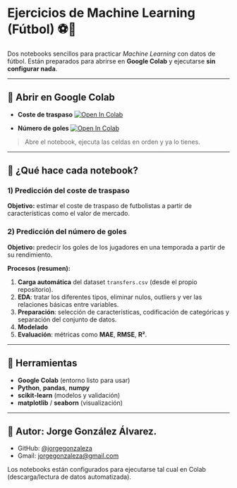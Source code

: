 # Ejercicios de Machine Learning (Fútbol) ⚽️🧠

Dos notebooks sencillos para practicar *Machine Learning* con datos de fútbol. Están preparados para abrirse en **Google Colab** y ejecutarse **sin configurar nada**.

---

## 🚀 Abrir en Google Colab

* **Coste de traspaso**
  [![Open In Colab](https://colab.research.google.com/assets/colab-badge.svg)](https://colab.research.google.com/github/jorgegonzaleza/EjerciciosMachineLearning/blob/main/PrediccionCosteTraspaso.ipynb)

* **Número de goles**
  [![Open In Colab](https://colab.research.google.com/assets/colab-badge.svg)](https://colab.research.google.com/github/jorgegonzaleza/EjerciciosMachineLearning/blob/main/PrediccionNumeroGoles.ipynb)

> Abre el notebook, ejecuta las celdas en orden y ya lo tienes.

---

## 🧭 ¿Qué hace cada notebook?

### 1) Predicción del **coste de traspaso**

**Objetivo:** estimar el coste de traspaso de futbolistas a partir de características como el valor de mercado.

### 2) Predicción del **número de goles**

**Objetivo:** predecir los goles de los jugadores en una temporada a partir de su rendimiento.

**Procesos (resumen):**

1. **Carga automática** del dataset `transfers.csv` (desde el propio repositorio).
2. **EDA**: tratar los diferentes tipos, eliminar nulos, outliers y ver las relaciones básicas entre variables.
3. **Preparación**: selección de características, codificación de categóricas y separación del conjunto de datos.
4. **Modelado**
5. **Evaluación**: métricas como **MAE**, **RMSE**, **R²**.



---

## 🧰 Herramientas

* **Google Colab** (entorno listo para usar)
* **Python**, **pandas**, **numpy**
* **scikit-learn** (modelos y validación)
* **matplotlib** / **seaborn** (visualización)


---

## 👤 Autor: **Jorge González Álvarez**.

* GitHub: [@jorgegonzaleza](https://github.com/jorgegonzaleza)
* Gmail: jorgegonzaleza@gmail.com


Los notebooks están configurados para ejecutarse tal cual en Colab (descarga/lectura de datos automatizada).

